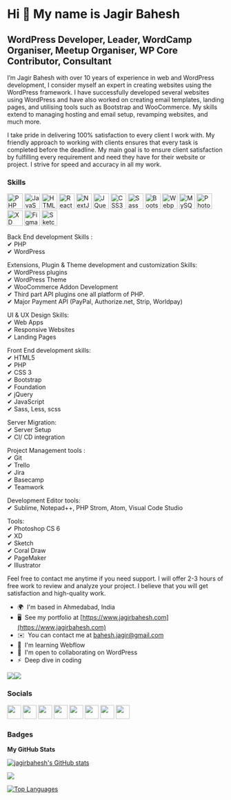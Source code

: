 Hi 👋 My name is Jagir Bahesh
=============================

WordPress Developer, Leader, WordCamp Organiser, Meetup Organiser, WP Core Contributor, Consultant
--------------------------------------------------------------------------------------------------

I’m Jagir Bahesh with over 10 years of experience in web and WordPress development, I consider myself an expert in creating websites using the WordPress framework. I have successfully developed several websites using WordPress and have also worked on creating email templates, landing pages, and utilising tools such as Bootstrap and WooCommerce. My skills extend to managing hosting and email setup, revamping websites, and much more.

I take pride in delivering 100% satisfaction to every client I work with. My friendly approach to working with clients ensures that every task is completed before the deadline. My main goal is to ensure client satisfaction by fulfilling every requirement and need they have for their website or project. I strive for speed and accuracy in all my work.

### Skills

<p align="left">
<a href="https://www.php.net/" target="_blank" rel="noreferrer"><img src="https://raw.githubusercontent.com/danielcranney/readme-generator/main/public/icons/skills/php-colored.svg" width="36" height="36" alt="PHP" /></a>
<a href="https://developer.mozilla.org/en-US/docs/Web/JavaScript" target="_blank" rel="noreferrer"><img src="https://raw.githubusercontent.com/danielcranney/readme-generator/main/public/icons/skills/javascript-colored.svg" width="36" height="36" alt="JavaScript" /></a>
<a href="https://developer.mozilla.org/en-US/docs/Glossary/HTML5" target="_blank" rel="noreferrer"><img src="https://raw.githubusercontent.com/danielcranney/readme-generator/main/public/icons/skills/html5-colored.svg" width="36" height="36" alt="HTML5" /></a>
<a href="https://reactjs.org/" target="_blank" rel="noreferrer"><img src="https://raw.githubusercontent.com/danielcranney/readme-generator/main/public/icons/skills/react-colored.svg" width="36" height="36" alt="React" /></a>
<a href="https://nextjs.org/docs" target="_blank" rel="noreferrer"><img src="https://raw.githubusercontent.com/danielcranney/readme-generator/main/public/icons/skills/nextjs-colored.svg" width="36" height="36" alt="NextJs" /></a>
<a href="https://jquery.com/" target="_blank" rel="noreferrer"><img src="https://raw.githubusercontent.com/danielcranney/readme-generator/main/public/icons/skills/jquery-colored.svg" width="36" height="36" alt="JQuery" /></a>
<a href="https://www.w3.org/TR/CSS/#css" target="_blank" rel="noreferrer"><img src="https://raw.githubusercontent.com/danielcranney/readme-generator/main/public/icons/skills/css3-colored.svg" width="36" height="36" alt="CSS3" /></a>
<a href="https://sass-lang.com/" target="_blank" rel="noreferrer"><img src="https://raw.githubusercontent.com/danielcranney/readme-generator/main/public/icons/skills/sass-colored.svg" width="36" height="36" alt="Sass" /></a>
<a href="https://getbootstrap.com/" target="_blank" rel="noreferrer"><img src="https://raw.githubusercontent.com/danielcranney/readme-generator/main/public/icons/skills/bootstrap-colored.svg" width="36" height="36" alt="Bootstrap" /></a>
<a href="https://webpack.js.org/" target="_blank" rel="noreferrer"><img src="https://raw.githubusercontent.com/danielcranney/readme-generator/main/public/icons/skills/webpack-colored.svg" width="36" height="36" alt="Webpack" /></a>
<a href="https://www.mysql.com/" target="_blank" rel="noreferrer"><img src="https://raw.githubusercontent.com/danielcranney/readme-generator/main/public/icons/skills/mysql-colored.svg" width="36" height="36" alt="MySQL" /></a>
<a href="https://www.adobe.com/uk/products/photoshop.html" target="_blank" rel="noreferrer"><img src="https://raw.githubusercontent.com/danielcranney/readme-generator/main/public/icons/skills/photoshop-colored.svg" width="36" height="36" alt="Photoshop" /></a>
<a href="https://www.adobe.com/uk/products/xd.html" target="_blank" rel="noreferrer"><img src="https://raw.githubusercontent.com/danielcranney/readme-generator/main/public/icons/skills/xd-colored.svg" width="36" height="36" alt="XD" /></a>
<a href="https://www.figma.com/" target="_blank" rel="noreferrer"><img src="https://raw.githubusercontent.com/danielcranney/readme-generator/main/public/icons/skills/figma-colored.svg" width="36" height="36" alt="Figma" /></a>
<a href="https://www.sketch.com/" target="_blank" rel="noreferrer"><img src="https://raw.githubusercontent.com/danielcranney/readme-generator/main/public/icons/skills/sketch-colored.svg" width="36" height="36" alt="Sketch" /></a>
</p>

Back End development Skills : <br />
✔ PHP <br />
✔ WordPress

Extensions, Plugin & Theme development and customization Skills: <br />
✔ WordPress plugins <br />
✔ WordPress Theme <br />
✔ WooCommerce Addon Development <br />
✔ Third part API plugins one all platform of PHP. <br />
✔ Major Payment API (PayPal, Authorize.net, Strip, Worldpay)

UI & UX Design Skills: <br />
✔ Web Apps <br />
✔ Responsive Websites <br />
✔ Landing Pages

Front End development skills: <br />
✔ HTML5 <br />
✔ PHP <br />
✔ CSS 3 <br />
✔ Bootstrap <br />
✔ Foundation <br />
✔ jQuery <br />
✔ JavaScript <br />
✔ Sass, Less, scss

Server Migration: <br />
✔ Server Setup <br />
✔ CI/ CD integration

Project Management tools : <br />
✔ Git <br />
✔ Trello <br />
✔ Jira <br />
✔ Basecamp <br />
✔ Teamwork

Development Editor tools: <br />
✔ Sublime, Notepad++, PHP Strom, Atom, Visual Code Studio

Tools: <br />
✔ Photoshop CS 6 <br />
✔ XD <br />
✔ Sketch <br />
✔ Coral Draw <br />
✔ PageMaker <br />
✔ Illustrator

Feel free to contact me anytime if you need support. I will offer 2-3 hours of free work to review and analyze your project. I believe that you will get satisfaction and high-quality work.

* 🌍  I'm based in Ahmedabad, India
* 🖥️  See my portfolio at [https://www.jagirbahesh.com](https://www.jagirbahesh.com)
* ✉️  You can contact me at [bahesh.jagir@gmail.com](mailto:bahesh.jagir@gmail.com)
* 🧠  I'm learning Webflow
* 🤝  I'm open to collaborating on WordPress
* ⚡  Deep dive in coding

<a href="https://www.twitter.com/jagirbahesh" target="_blank" rel="noreferrer"><img
src="https://img.shields.io/twitter/follow/jagirbahesh?logo=twitter&style=for-the-badge&color=3382ed&labelColor=22272e"
/></a><a href="https://www.github.com/jagirbahesh" target="_blank" rel="noreferrer"><img
src="https://img.shields.io/github/followers/jagirbahesh?logo=github&style=for-the-badge&color=3382ed&labelColor=22272e" /></a>


### Socials

<p align="left"> <a href="https://www.behance.com/jagirbahesh" target="_blank" rel="noreferrer"><img src="https://raw.githubusercontent.com/danielcranney/readme-generator/main/public/icons/socials/behance.svg" width="32" height="32" /></a> <a href="https://codesandbox.io/u/jagir" target="_blank" rel="noreferrer"><img src="https://raw.githubusercontent.com/danielcranney/readme-generator/main/public/icons/socials/codesandbox.svg" width="32" height="32" /></a> <a href="https://www.facebook.com/jagir.bahesh" target="_blank" rel="noreferrer"><img src="https://raw.githubusercontent.com/danielcranney/readme-generator/main/public/icons/socials/facebook.svg" width="32" height="32" /></a> <a href="https://www.github.com/jagirbahesh" target="_blank" rel="noreferrer"><img src="https://raw.githubusercontent.com/danielcranney/readme-generator/main/public/icons/socials/github.svg" width="32" height="32" /></a> <a href="http://www.instagram.com/jagirbahesh" target="_blank" rel="noreferrer"><img src="https://raw.githubusercontent.com/danielcranney/readme-generator/main/public/icons/socials/instagram.svg" width="32" height="32" /></a> <a href="https://www.linkedin.com/in/wordpress-developer-designer-support" target="_blank" rel="noreferrer"><img src="https://raw.githubusercontent.com/danielcranney/readme-generator/main/public/icons/socials/linkedin.svg" width="32" height="32" /></a> <a href="https://www.stackoverflow.com/users/9870768/jagir-bahesh" target="_blank" rel="noreferrer"><img src="https://raw.githubusercontent.com/danielcranney/readme-generator/main/public/icons/socials/stackoverflow.svg" width="32" height="32" /></a> <a href="https://www.twitter.com/jagirbahesh" target="_blank" rel="noreferrer"><img src="https://raw.githubusercontent.com/danielcranney/readme-generator/main/public/icons/socials/twitter.svg" width="32" height="32" /></a></p>

### Badges

<b>My GitHub Stats</b>

<a href="http://www.github.com/jagirbahesh"><img src="https://github-readme-stats.vercel.app/api?username=jagirbahesh&show_icons=true&hide=&count_private=true&title_color=3382ed&text_color=ffffff&icon_color=3382ed&bg_color=22272e&hide_border=true&show_icons=true" alt="jagirbahesh's GitHub stats" /></a>

<a href="http://www.github.com/jagirbahesh"><img src="https://github-readme-streak-stats.herokuapp.com/?user=jagirbahesh&stroke=ffffff&background=22272e&ring=3382ed&fire=3382ed&currStreakNum=ffffff&currStreakLabel=3382ed&sideNums=ffffff&sideLabels=ffffff&dates=ffffff&hide_border=true" /></a>

<a href="https://github.com/jagirbahesh" align="left"><img src="https://github-readme-stats.vercel.app/api/top-langs/?username=jagirbahesh&langs_count=10&title_color=3382ed&text_color=ffffff&icon_color=3382ed&bg_color=22272e&hide_border=true&locale=en&custom_title=Top%20%Languages" alt="Top Languages" /></a>

